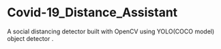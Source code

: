 # Covid-19_Distance_Assistant
A social distancing detector built with OpenCV using YOLO(COCO model) object detector .
